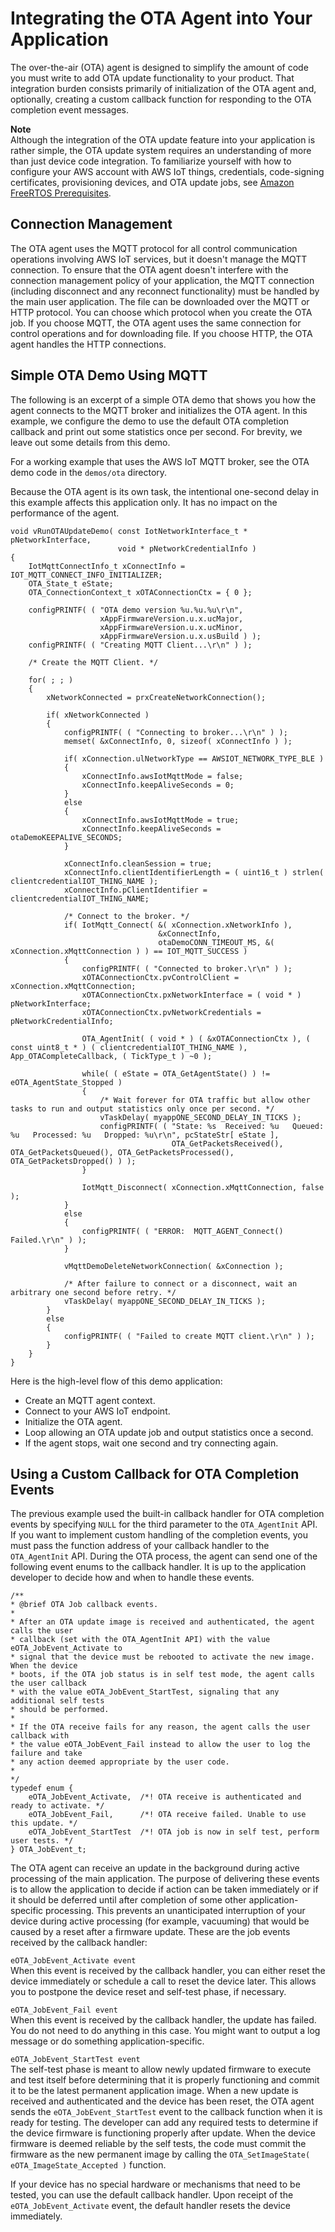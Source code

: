 # Integrating the OTA Agent into Your Application<a name="integrate-ota-agent"></a>

The over\-the\-air \(OTA\) agent is designed to simplify the amount of code you must write to add OTA update functionality to your product\. That integration burden consists primarily of initialization of the OTA agent and, optionally, creating a custom callback function for responding to the OTA completion event messages\.

**Note**  
Although the integration of the OTA update feature into your application is rather simple, the OTA update system requires an understanding of more than just device code integration\. To familiarize yourself with how to configure your AWS account with AWS IoT things, credentials, code\-signing certificates, provisioning devices, and OTA update jobs, see [Amazon FreeRTOS Prerequisites](https://docs.aws.amazon.com/freertos/latest/userguide/freertos-prereqs.html)\. 

## Connection Management<a name="ota-agent-http-mqtt"></a>

The OTA agent uses the MQTT protocol for all control communication operations involving AWS IoT services, but it doesn't manage the MQTT connection\. To ensure that the OTA agent doesn't interfere with the connection management policy of your application, the MQTT connection \(including disconnect and any reconnect functionality\) must be handled by the main user application\. The file can be downloaded over the MQTT or HTTP protocol\. You can choose which protocol when you create the OTA job\. If you choose MQTT, the OTA agent uses the same connection for control operations and for downloading file\. If you choose HTTP, the OTA agent handles the HTTP connections\. 

## Simple OTA Demo Using MQTT<a name="simple-demo-agent"></a>

The following is an excerpt of a simple OTA demo that shows you how the agent connects to the MQTT broker and initializes the OTA agent\. In this example, we configure the demo to use the default OTA completion callback and print out some statistics once per second\. For brevity, we leave out some details from this demo\.

For a working example that uses the AWS IoT MQTT broker, see the OTA demo code in the `demos/ota` directory\.

Because the OTA agent is its own task, the intentional one\-second delay in this example affects this application only\. It has no impact on the performance of the agent\.

```
void vRunOTAUpdateDemo( const IotNetworkInterface_t * pNetworkInterface,
                        void * pNetworkCredentialInfo )
{
    IotMqttConnectInfo_t xConnectInfo = IOT_MQTT_CONNECT_INFO_INITIALIZER;
    OTA_State_t eState;
    OTA_ConnectionContext_t xOTAConnectionCtx = { 0 };

    configPRINTF( ( "OTA demo version %u.%u.%u\r\n",
                    xAppFirmwareVersion.u.x.ucMajor,
                    xAppFirmwareVersion.u.x.ucMinor,
                    xAppFirmwareVersion.u.x.usBuild ) );
    configPRINTF( ( "Creating MQTT Client...\r\n" ) );

    /* Create the MQTT Client. */

    for( ; ; )
    {
        xNetworkConnected = prxCreateNetworkConnection();

        if( xNetworkConnected )
        {
            configPRINTF( ( "Connecting to broker...\r\n" ) );
            memset( &xConnectInfo, 0, sizeof( xConnectInfo ) );

            if( xConnection.ulNetworkType == AWSIOT_NETWORK_TYPE_BLE )
            {
                xConnectInfo.awsIotMqttMode = false;
                xConnectInfo.keepAliveSeconds = 0;
            }
            else
            {
                xConnectInfo.awsIotMqttMode = true;
                xConnectInfo.keepAliveSeconds = otaDemoKEEPALIVE_SECONDS;
            }

            xConnectInfo.cleanSession = true;
            xConnectInfo.clientIdentifierLength = ( uint16_t ) strlen( clientcredentialIOT_THING_NAME );
            xConnectInfo.pClientIdentifier = clientcredentialIOT_THING_NAME;

            /* Connect to the broker. */
            if( IotMqtt_Connect( &( xConnection.xNetworkInfo ),
                                 &xConnectInfo,
                                 otaDemoCONN_TIMEOUT_MS, &( xConnection.xMqttConnection ) ) == IOT_MQTT_SUCCESS )
            {
                configPRINTF( ( "Connected to broker.\r\n" ) );
                xOTAConnectionCtx.pvControlClient = xConnection.xMqttConnection;
                xOTAConnectionCtx.pxNetworkInterface = ( void * ) pNetworkInterface;
                xOTAConnectionCtx.pvNetworkCredentials = pNetworkCredentialInfo;

                OTA_AgentInit( ( void * ) ( &xOTAConnectionCtx ), ( const uint8_t * ) ( clientcredentialIOT_THING_NAME ), App_OTACompleteCallback, ( TickType_t ) ~0 );

                while( ( eState = OTA_GetAgentState() ) != eOTA_AgentState_Stopped )
                {
                    /* Wait forever for OTA traffic but allow other tasks to run and output statistics only once per second. */
                    vTaskDelay( myappONE_SECOND_DELAY_IN_TICKS );
                    configPRINTF( ( "State: %s  Received: %u   Queued: %u   Processed: %u   Dropped: %u\r\n", pcStateStr[ eState ],
                                    OTA_GetPacketsReceived(), OTA_GetPacketsQueued(), OTA_GetPacketsProcessed(), OTA_GetPacketsDropped() ) );
                }

                IotMqtt_Disconnect( xConnection.xMqttConnection, false );
            }
            else
            {
                configPRINTF( ( "ERROR:  MQTT_AGENT_Connect() Failed.\r\n" ) );
            }

            vMqttDemoDeleteNetworkConnection( &xConnection );

            /* After failure to connect or a disconnect, wait an arbitrary one second before retry. */
            vTaskDelay( myappONE_SECOND_DELAY_IN_TICKS );
        }
        else
        {
            configPRINTF( ( "Failed to create MQTT client.\r\n" ) );
        }
    }
}
```

Here is the high\-level flow of this demo application:
+ Create an MQTT agent context\.
+ Connect to your AWS IoT endpoint\.
+ Initialize the OTA agent\.
+ Loop allowing an OTA update job and output statistics once a second\.
+ If the agent stops, wait one second and try connecting again\.

## Using a Custom Callback for OTA Completion Events<a name="custom-callback-ota"></a>

The previous example used the built\-in callback handler for OTA completion events by specifying `NULL` for the third parameter to the `OTA_AgentInit` API\. If you want to implement custom handling of the completion events, you must pass the function address of your callback handler to the `OTA_AgentInit` API\. During the OTA process, the agent can send one of the following event enums to the callback handler\. It is up to the application developer to decide how and when to handle these events\.

```
/**
* @brief OTA Job callback events.
*
* After an OTA update image is received and authenticated, the agent calls the user
* callback (set with the OTA_AgentInit API) with the value eOTA_JobEvent_Activate to
* signal that the device must be rebooted to activate the new image. When the device
* boots, if the OTA job status is in self test mode, the agent calls the user callback
* with the value eOTA_JobEvent_StartTest, signaling that any additional self tests
* should be performed.
*
* If the OTA receive fails for any reason, the agent calls the user callback with
* the value eOTA_JobEvent_Fail instead to allow the user to log the failure and take
* any action deemed appropriate by the user code.
*
*/
typedef enum {
    eOTA_JobEvent_Activate,  /*! OTA receive is authenticated and ready to activate. */
    eOTA_JobEvent_Fail,      /*! OTA receive failed. Unable to use this update. */
    eOTA_JobEvent_StartTest  /*! OTA job is now in self test, perform user tests. */
} OTA_JobEvent_t;
```

The OTA agent can receive an update in the background during active processing of the main application\. The purpose of delivering these events is to allow the application to decide if action can be taken immediately or if it should be deferred until after completion of some other application\-specific processing\. This prevents an unanticipated interruption of your device during active processing \(for example, vacuuming\) that would be caused by a reset after a firmware update\. These are the job events received by the callback handler:

`eOTA_JobEvent_Activate event`  
When this event is received by the callback handler, you can either reset the device immediately or schedule a call to reset the device later\. This allows you to postpone the device reset and self\-test phase, if necessary\.

`eOTA_JobEvent_Fail event`  
When this event is received by the callback handler, the update has failed\. You do not need to do anything in this case\. You might want to output a log message or do something application\-specific\.

`eOTA_JobEvent_StartTest event`  
The self\-test phase is meant to allow newly updated firmware to execute and test itself before determining that it is properly functioning and commit it to be the latest permanent application image\. When a new update is received and authenticated and the device has been reset, the OTA agent sends the `eOTA_JobEvent_StartTest` event to the callback function when it is ready for testing\. The developer can add any required tests to determine if the device firmware is functioning properly after update\. When the device firmware is deemed reliable by the self tests, the code must commit the firmware as the new permanent image by calling the `OTA_SetImageState( eOTA_ImageState_Accepted )` function\.

If your device has no special hardware or mechanisms that need to be tested, you can use the default callback handler\. Upon receipt of the `eOTA_JobEvent_Activate` event, the default handler resets the device immediately\.